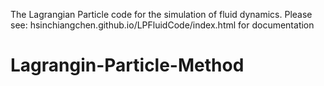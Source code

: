 The Lagrangian Particle code for the simulation of fluid dynamics. 
Please see: hsinchiangchen.github.io/LPFluidCode/index.html for documentation

# Lagrangin-Particle-Method
